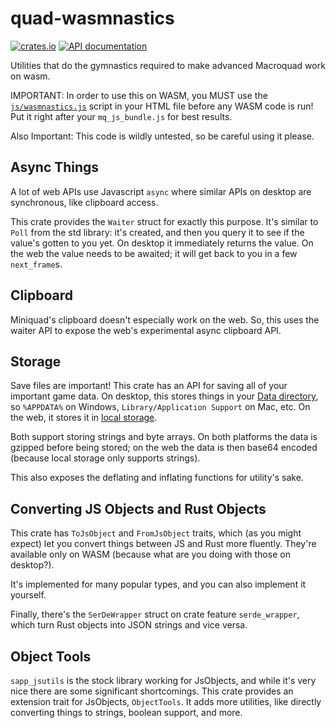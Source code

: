 # quad-wasmnastics

[![crates.io](https://img.shields.io/crates/v/quad-wasmnastics)](https://crates.io/crates/quad-wasmnastics)
[![API documentation](https://docs.rs/quad-wasmnastics/badge.svg)](https://docs.rs/quad-wasmnastics/)

Utilities that do the gymnastics required to make advanced Macroquad work on wasm.

IMPORTANT: In order to use this on WASM, you MUST use the [`js/wasmnastics.js`](js/wasmnastics.js) script in your HTML file
before any WASM code is run! Put it right after your `mq_js_bundle.js` for best results.

Also Important: This code is wildly untested, so be careful using it please.

## Async Things

A lot of web APIs use Javascript `async` where similar APIs on desktop are synchronous, like clipboard access.

This crate provides the `Waiter` struct for exactly this purpose. It's similar to `Poll` from the std library: it's created,
and then you query it to see if the value's gotten to you yet. On desktop it immediately returns the value.
On the web the value needs to be awaited; it will get back to you in a few `next_frame`s.

## Clipboard

Miniquad's clipboard doesn't especially work on the web. So, this uses the waiter API to expose the web's experimental
async clipboard API.

## Storage

Save files are important! This crate has an API for saving all of your important game data. On desktop, this stores things in your [Data directory](https://docs.rs/dirs/3.0.2/dirs/fn.data_dir.html), so `%APPDATA%` on Windows, `Library/Application Support` on Mac, etc. On the web, it stores it in [local storage](https://developer.mozilla.org/en-US/docs/Web/API/Window/localStorage).

Both support storing strings and byte arrays. On both platforms the data is gzipped before being stored; on the web the data is then base64 encoded (because local storage only supports strings).

This also exposes the deflating and inflating functions for utility's sake.

## Converting JS Objects and Rust Objects

This crate has `ToJsObject` and `FromJsObject` traits, which (as you might expect) let you convert things between
JS and Rust more fluently. They're available only on WASM (because what are you doing with those on desktop?).

It's implemented for many popular types, and you can also implement it yourself.

Finally, there's the `SerDeWrapper` struct on crate feature `serde_wrapper`, which turn Rust objects into JSON strings and vice versa.

## Object Tools

`sapp_jsutils` is the stock library working for JsObjects, and while it's very nice there are some significant shortcomings.
This crate provides an extension trait for JsObjects, `ObjectTools`. It adds more utilities, like directly converting things to strings,
boolean support, and more.
